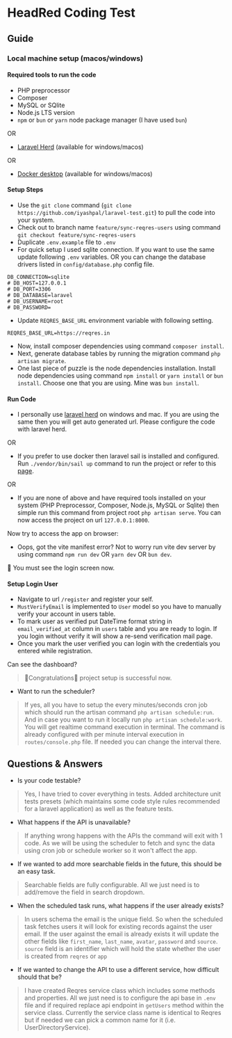 # HeadRed Coding Test

## Guide

### Local machine setup (macos/windows)

#### Required tools to run the code
- PHP preprocessor
- Composer
- MySQL or SQlite
- Node.js LTS version
- `npm` or `bun` or `yarn` node package manager (I have used `bun`)

OR 

- [Laravel Herd](https://herd.laravel.com/) (available for windows/macos)

OR

- [Docker desktop](https://www.docker.com/) (available for windows/macos)

#### Setup Steps

- Use the `git clone` command (`git clone https://github.com/iyashpal/laravel-test.git`) to pull the code into your system. 
- Check out to branch name `feature/sync-reqres-users` using command `git checkout feature/sync-reqres-users`
- Duplicate `.env.example` file to `.env`
- For quick setup I used sqlite connection. If you want to use the same update following `.env` variables. OR you can change the database drivers listed in `config/database.php` config file.
```dotenv
DB_CONNECTION=sqlite
# DB_HOST=127.0.0.1
# DB_PORT=3306
# DB_DATABASE=laravel
# DB_USERNAME=root
# DB_PASSWORD=
```
- Update `REQRES_BASE_URL` environment variable with following setting. 
```dotenv
REQRES_BASE_URL=https://reqres.in
```
- Now, install composer dependencies using command `composer install`.
- Next, generate database tables by running the migration command `php artisan migrate`.
- One last piece of puzzle is the node dependencies installation. Install node dependencies using command `npm install` or `yarn install` or `bun install`. Choose one that you are using. Mine was `bun install`.

#### Run Code

- I personally use [laravel herd](https://herd.laravel.com/) on windows and mac. If you are using the same then you will get auto generated url. Please configure the code with laravel herd.

OR

- If you prefer to use docker then laravel sail is installed and configured. Run `./vendor/bin/sail up` command to run the project or refer to this [page](https://laravel.com/docs/11.x/sail).

OR

- If you are none of above and have required tools installed on your system (PHP Preprocessor, Composer, Node.js, MySQL or Sqlite) then simple run this command from project root `php artisan serve`. You can now access the project on url `127.0.0.1:8000`.


Now try to access the app on browser:

- Oops, got the vite manifest error? Not to worry run vite dev server by using command `npm run dev` OR `yarn dev` OR `bun dev`.

🎉 You must see the login screen now.

#### Setup Login User
- Navigate to url `/register` and register your self.
- `MustVerifyEmail` is implemented to `User` model so you have to manually verify your account in users table.
- To mark user as verified put DateTime format string in `email_verified_at` column in `users` table and you are ready to login. If you login without verify it will show a re-send verification mail page.
- Once you mark the user verified you can login with the credentials you entered while registration.

Can see the dashboard?
> 🎉Congratulations🎊 project setup is successful now.

- Want to run the scheduler?
> If yes, all you have to setup the every minutes/seconds cron job which should run the artisan command `php artisan schedule:run`.
> And in case you want to run it locally run `php artisan schedule:work`. You will get realtime command execution in terminal. The command is already configured
> with per minute interval execution in `routes/console.php` file. If needed you can change the interval there. 


## Questions & Answers
- Is your code testable?

> Yes, I have tried to cover everything in tests. Added architecture unit tests presets (which maintains some code style rules recommended for a laravel application) as well as the feature tests. 

- What happens if the API is unavailable?
> If anything wrong happens with the APIs the command will exit with 1 code. As we will be using the scheduler to fetch and sync the data using cron job or schedule worker so it won't affect the app. 
- If we wanted to add more searchable fields in the future, this should be an easy task.
> Searchable fields are fully configurable. All we just need is to add/remove the field in search dropdown. 
- When the scheduled task runs, what happens if the user already exists?
> In users schema the email is the unique field. So when the scheduled task fetches users it will look for existing records against the user email.
> If the user against the email is already exists it will update the other fields like `first_name`, `last_name`, `avatar`, `password` and `source`.
> `source` field is an identifier which will hold the state whether the user is created from `reqres` or `app`
- If we wanted to change the API to use a different service, how difficult should that be?
> I have created Reqres service class which includes some methods and properties. All we just need is to configure the api base in `.env` file and if required replace api endpoint in `getUsers` method within the service class.
> Currently the service class name is identical to Reqres but if needed we can pick a common name for it (i.e. UserDirectoryService). 
